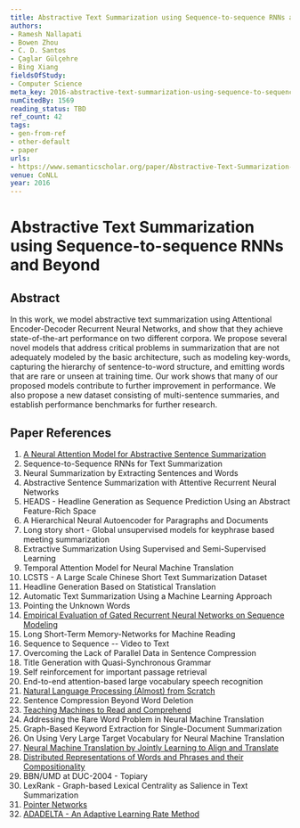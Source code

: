 ```yaml
---
title: Abstractive Text Summarization using Sequence-to-sequence RNNs and Beyond
authors:
- Ramesh Nallapati
- Bowen Zhou
- C. D. Santos
- Çaglar Gülçehre
- Bing Xiang
fieldsOfStudy:
- Computer Science
meta_key: 2016-abstractive-text-summarization-using-sequence-to-sequence-rnns-and-beyond
numCitedBy: 1569
reading_status: TBD
ref_count: 42
tags:
- gen-from-ref
- other-default
- paper
urls:
- https://www.semanticscholar.org/paper/Abstractive-Text-Summarization-using-RNNs-and-Nallapati-Zhou/f37076f426023241f19cdc2fb0a0fd733a6fa7fa?sort=total-citations
venue: CoNLL
year: 2016
---
```


# Abstractive Text Summarization using Sequence-to-sequence RNNs and Beyond

## Abstract

In this work, we model abstractive text summarization using Attentional Encoder-Decoder Recurrent Neural Networks, and show that they achieve state-of-the-art performance on two different corpora. We propose several novel models that address critical problems in summarization that are not adequately modeled by the basic architecture, such as modeling key-words, capturing the hierarchy of sentence-to-word structure, and emitting words that are rare or unseen at training time. Our work shows that many of our proposed models contribute to further improvement in performance. We also propose a new dataset consisting of multi-sentence summaries, and establish performance benchmarks for further research.

## Paper References

1. [A Neural Attention Model for Abstractive Sentence Summarization](2015-a-neural-attention-model-for-abstractive-sentence-summarization.md)
2. Sequence-to-Sequence RNNs for Text Summarization
3. Neural Summarization by Extracting Sentences and Words
4. Abstractive Sentence Summarization with Attentive Recurrent Neural Networks
5. HEADS - Headline Generation as Sequence Prediction Using an Abstract Feature-Rich Space
6. A Hierarchical Neural Autoencoder for Paragraphs and Documents
7. Long story short - Global unsupervised models for keyphrase based meeting summarization
8. Extractive Summarization Using Supervised and Semi-Supervised Learning
9. Temporal Attention Model for Neural Machine Translation
10. LCSTS - A Large Scale Chinese Short Text Summarization Dataset
11. Headline Generation Based on Statistical Translation
12. Automatic Text Summarization Using a Machine Learning Approach
13. Pointing the Unknown Words
14. [Empirical Evaluation of Gated Recurrent Neural Networks on Sequence Modeling](2014-empirical-evaluation-of-gated-recurrent-neural-networks-on-sequence-modeling.md)
15. Long Short-Term Memory-Networks for Machine Reading
16. Sequence to Sequence -- Video to Text
17. Overcoming the Lack of Parallel Data in Sentence Compression
18. Title Generation with Quasi-Synchronous Grammar
19. Self reinforcement for important passage retrieval
20. End-to-end attention-based large vocabulary speech recognition
21. [Natural Language Processing (Almost) from Scratch](2011-natural-language-processing-almost-from-scratch.md)
22. Sentence Compression Beyond Word Deletion
23. [Teaching Machines to Read and Comprehend](2015-teaching-machines-to-read-and-comprehend.md)
24. Addressing the Rare Word Problem in Neural Machine Translation
25. Graph-Based Keyword Extraction for Single-Document Summarization
26. On Using Very Large Target Vocabulary for Neural Machine Translation
27. [Neural Machine Translation by Jointly Learning to Align and Translate](2015-neural-machine-translation-by-jointly-learning-to-align-and-translate.md)
28. [Distributed Representations of Words and Phrases and their Compositionality](2013-distributed-representations-of-words-and-phrases-and-their-compositionality.md)
29. BBN/UMD at DUC-2004 - Topiary
30. LexRank - Graph-based Lexical Centrality as Salience in Text Summarization
31. [Pointer Networks](2015-pointer-networks.md)
32. [ADADELTA - An Adaptive Learning Rate Method](2012-adadelta-an-adaptive-learning-rate-method.md)

